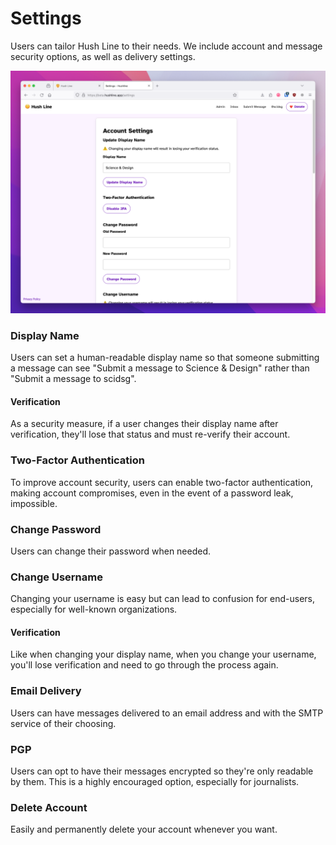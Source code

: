 # Settings

Users can tailor Hush Line to their needs. We include account and message security options, as well as delivery settings.

<img src="../img/Settings.1.png">

### Display Name

Users can set a human-readable display name so that someone submitting a message can see "Submit a message to Science & Design" rather than "Submit a message to scidsg".

#### Verification

As a security measure, if a user changes their display name after verification, they'll lose that status and must re-verify their account.

### Two-Factor Authentication

To improve account security, users can enable two-factor authentication, making account compromises, even in the event of a password leak, impossible.

### Change Password

Users can change their password when needed.

### Change Username

Changing your username is easy but can lead to confusion for end-users, especially for well-known organizations.

#### Verification

Like when changing your display name, when you change your username, you'll lose verification and need to go through the process again.

### Email Delivery

Users can have messages delivered to an email address and with the SMTP service of their choosing.

### PGP

Users can opt to have their messages encrypted so they're only readable by them. This is a highly encouraged option, especially for journalists.

### Delete Account

Easily and permanently delete your account whenever you want. 
